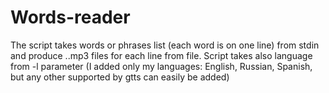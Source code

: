 # Words-reader

The script takes words or phrases list (each word is on one line) from stdin and produce ..mp3 files for each line from file.
Script takes also language from -l parameter (I added only my languages: English, Russian, Spanish, but any other supported by  gtts can easily be added)
